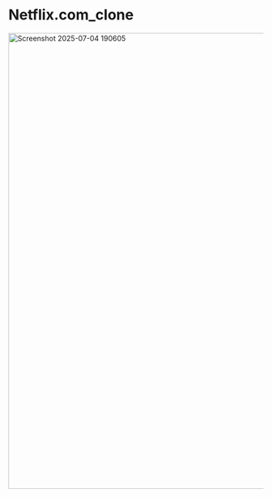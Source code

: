 # Netflix.com_clone
<img width="1881" height="901" alt="Screenshot 2025-07-04 190605" src="https://github.com/user-attachments/assets/c83755d6-0abe-4d67-84c9-579f3eda69c6" />
